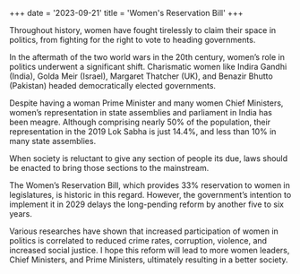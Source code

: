 +++
date = '2023-09-21'
title = 'Women's Reservation Bill'
+++

Throughout history, women have fought tirelessly to claim their space in politics, from fighting for the right to vote to heading governments.

In the aftermath of the two world wars in the 20th century, women’s role in politics underwent a significant shift. Charismatic women like Indira Gandhi (India), Golda Meir (Israel), Margaret Thatcher (UK), and Benazir Bhutto (Pakistan) headed democratically elected governments.

Despite having a woman Prime Minister and many women Chief Ministers, women’s representation in state assemblies and parliament in India has been meagre. Although comprising nearly 50% of the population, their representation in the 2019 Lok Sabha is just 14.4%, and less than 10% in many state assemblies.

When society is reluctant to give any section of people its due, laws should be enacted to bring those sections to the mainstream.

The Women’s Reservation Bill, which provides 33% reservation to women in legislatures, is historic in this regard. However, the government’s intention to implement it in 2029 delays the long-pending reform by another five to six years.

Various researches have shown that increased participation of women in politics is correlated to reduced crime rates, corruption, violence, and increased social justice. I hope this reform will lead to more women leaders, Chief Ministers, and Prime Ministers, ultimately resulting in a better society.
